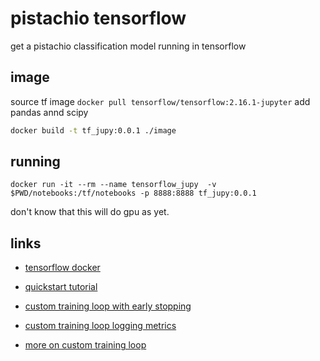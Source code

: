 # pistachio tensorflow 

get a pistachio classification model running in tensorflow 

## image

source tf image 
```docker pull tensorflow/tensorflow:2.16.1-jupyter```
add pandas annd scipy

```bash
docker build -t tf_jupy:0.0.1 ./image
```


## running 

```docker run -it --rm --name tensorflow_jupy  -v $PWD/notebooks:/tf/notebooks -p 8888:8888 tf_jupy:0.0.1```

don't know that this will do gpu as yet.

## links 

  - [tensorflow docker](https://www.tensorflow.org/install/docker)
  - [quickstart tutorial](https://www.tensorflow.org/tutorials/quickstart/advanced)

  - [custom training loop with early stopping](https://www.tensorflow.org/guide/migrate/early_stopping)
  - [custom training loop logging metrics](https://www.tensorflow.org/tutorials/customization/custom_training_walkthrough)
  
  - [more on custom training loop](https://www.tensorflow.org/guide/keras/writing_a_training_loop_from_scratch)
